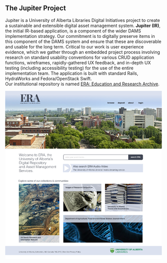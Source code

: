 ## The Jupiter Project 
Jupiter is a University of Alberta Libraries Digital Initiatives project to create a sustainable and extensible digital asset management system. **Jupiter (IR)**, the initial IR-based application, is a component of the wider DAMS implementation strategy. Our commitment is to digitally preserve items in this component of the DAMS system and ensure that these are discoverable and usable for the long term. Critical to our work is user experience evidence, which we gather through an embedded project process involving research on standard usability conventions for various CRUD application functions, wireframes, rapidly-gathered UX feedback, and in-depth UX testing (including accessibility testing) for the use of the entire implementation team. The application is built with standard Rails, HydraWorks and Fedora/OpenStack Swift. <br>
Our institutional repository is named <a href="https://era.library.ualberta.ca" target=_blank>ERA: Education and Research Archive</a>.

![Jupiter Mockup](images/jupiter-mockup-first-edit.jpg)
